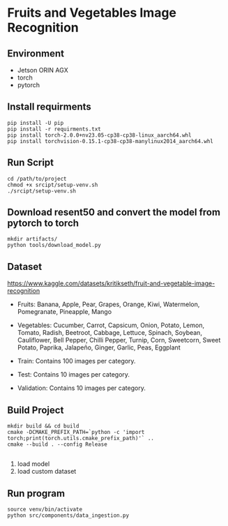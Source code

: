 # Fruits and Vegetables Image Recognition

## Environment 

- Jetson ORIN AGX
- torch
- pytorch

## Install requirments 

```
pip install -U pip
pip install -r requirments.txt
pip install torch-2.0.0+nv23.05-cp38-cp38-linux_aarch64.whl
pip install torchvision-0.15.1-cp38-cp38-manylinux2014_aarch64.whl
```

## Run Script

```
cd /path/to/project
chmod +x srcipt/setup-venv.sh
./srcipt/setup-venv.sh
```

## Download resent50 and convert the model from pytorch to torch

```
mkdir artifacts/
python tools/download_model.py
```

## Dataset

https://www.kaggle.com/datasets/kritikseth/fruit-and-vegetable-image-recognition

- Fruits: Banana, Apple, Pear, Grapes, Orange, Kiwi, Watermelon, Pomegranate, Pineapple, Mango
- Vegetables: Cucumber, Carrot, Capsicum, Onion, Potato, Lemon, Tomato, Radish, Beetroot, Cabbage, Lettuce, Spinach, Soybean, Cauliflower, Bell Pepper, Chilli Pepper, Turnip, Corn, Sweetcorn, Sweet Potato, Paprika, Jalapeño, Ginger, Garlic, Peas, Eggplant

- Train: Contains 100 images per category.
- Test: Contains 10 images per category.
- Validation: Contains 10 images per category.

## Build Project

```
mkdir build && cd build
cmake -DCMAKE_PREFIX_PATH=`python -c 'import torch;print(torch.utils.cmake_prefix_path)'` ..
cmake --build . --config Release
```

## 

1. load model
2. load custom dataset

## Run program

```
source venv/bin/activate
python src/components/data_ingestion.py
```

